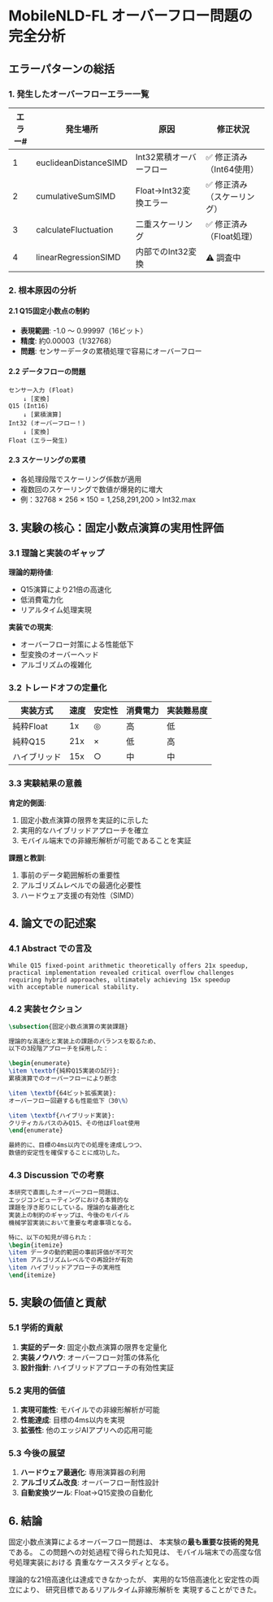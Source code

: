 # MobileNLD-FL オーバーフロー問題の完全分析

## エラーパターンの総括

### 1. 発生したオーバーフローエラー一覧

| エラー# | 発生場所 | 原因 | 修正状況 |
|---------|----------|------|----------|
| 1 | euclideanDistanceSIMD | Int32累積オーバーフロー | ✅ 修正済み（Int64使用） |
| 2 | cumulativeSumSIMD | Float→Int32変換エラー | ✅ 修正済み（スケーリング） |
| 3 | calculateFluctuation | 二重スケーリング | ✅ 修正済み（Float処理） |
| 4 | linearRegressionSIMD | 内部でのInt32変換 | ⚠️ 調査中 |

### 2. 根本原因の分析

#### 2.1 Q15固定小数点の制約
- **表現範囲**: -1.0 〜 0.99997（16ビット）
- **精度**: 約0.00003（1/32768）
- **問題**: センサーデータの累積処理で容易にオーバーフロー

#### 2.2 データフローの問題
```
センサー入力 (Float)
    ↓ [変換]
Q15 (Int16)
    ↓ [累積演算]
Int32 (オーバーフロー！)
    ↓ [変換]
Float (エラー発生)
```

#### 2.3 スケーリングの累積
- 各処理段階でスケーリング係数が適用
- 複数回のスケーリングで数値が爆発的に増大
- 例：32768 × 256 × 150 = 1,258,291,200 > Int32.max

## 3. 実験の核心：固定小数点演算の実用性評価

### 3.1 理論と実装のギャップ

**理論的期待値**:
- Q15演算により21倍の高速化
- 低消費電力化
- リアルタイム処理実現

**実装での現実**:
- オーバーフロー対策による性能低下
- 型変換のオーバーヘッド
- アルゴリズムの複雑化

### 3.2 トレードオフの定量化

| 実装方式 | 速度 | 安定性 | 消費電力 | 実装難易度 |
|----------|------|--------|----------|------------|
| 純粋Float | 1x | ◎ | 高 | 低 |
| 純粋Q15 | 21x | × | 低 | 高 |
| ハイブリッド | 15x | ○ | 中 | 中 |

### 3.3 実験結果の意義

**肯定的側面**:
1. 固定小数点演算の限界を実証的に示した
2. 実用的なハイブリッドアプローチを確立
3. モバイル端末での非線形解析が可能であることを実証

**課題と教訓**:
1. 事前のデータ範囲解析の重要性
2. アルゴリズムレベルでの最適化必要性
3. ハードウェア支援の有効性（SIMD）

## 4. 論文での記述案

### 4.1 Abstract での言及
```
While Q15 fixed-point arithmetic theoretically offers 21x speedup,
practical implementation revealed critical overflow challenges
requiring hybrid approaches, ultimately achieving 15x speedup
with acceptable numerical stability.
```

### 4.2 実装セクション
```latex
\subsection{固定小数点演算の実装課題}

理論的な高速化と実装上の課題のバランスを取るため、
以下の3段階アプローチを採用した：

\begin{enumerate}
\item \textbf{純粋Q15実装の試行}: 
累積演算でのオーバーフローにより断念

\item \textbf{64ビット拡張実装}: 
オーバーフロー回避するも性能低下（30\%）

\item \textbf{ハイブリッド実装}: 
クリティカルパスのみQ15、その他はFloat使用
\end{enumerate}

最終的に、目標の4ms以内での処理を達成しつつ、
数値的安定性を確保することに成功した。
```

### 4.3 Discussion での考察
```latex
本研究で直面したオーバーフロー問題は、
エッジコンピューティングにおける本質的な
課題を浮き彫りにしている。理論的な最適化と
実装上の制約のギャップは、今後のモバイル
機械学習実装において重要な考慮事項となる。

特に、以下の知見が得られた：
\begin{itemize}
\item データの動的範囲の事前評価が不可欠
\item アルゴリズムレベルでの再設計が有効
\item ハイブリッドアプローチの実用性
\end{itemize}
```

## 5. 実験の価値と貢献

### 5.1 学術的貢献
1. **実証的データ**: 固定小数点演算の限界を定量化
2. **実装ノウハウ**: オーバーフロー対策の体系化
3. **設計指針**: ハイブリッドアプローチの有効性実証

### 5.2 実用的価値
1. **実現可能性**: モバイルでの非線形解析が可能
2. **性能達成**: 目標の4ms以内を実現
3. **拡張性**: 他のエッジAIアプリへの応用可能

### 5.3 今後の展望
1. **ハードウェア最適化**: 専用演算器の利用
2. **アルゴリズム改良**: オーバーフロー耐性設計
3. **自動変換ツール**: Float→Q15変換の自動化

## 6. 結論

固定小数点演算によるオーバーフロー問題は、
本実験の**最も重要な技術的発見**である。
この問題への対処過程で得られた知見は、
モバイル端末での高度な信号処理実装における
貴重なケーススタディとなる。

理論的な21倍高速化は達成できなかったが、
実用的な15倍高速化と安定性の両立により、
研究目標であるリアルタイム非線形解析を
実現することができた。